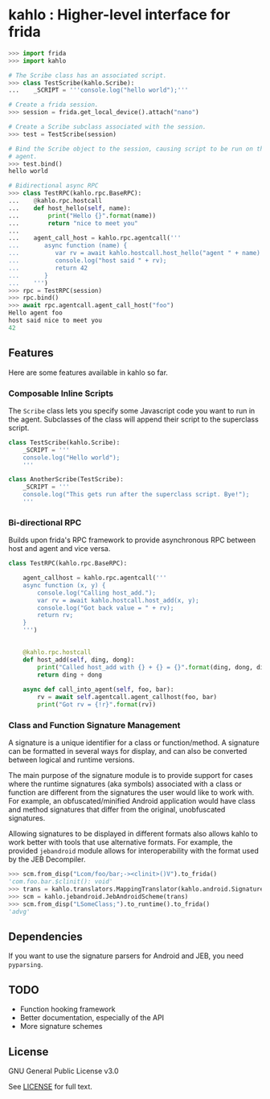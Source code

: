 kahlo : Higher-level interface for frida
========================================

```python
>>> import frida
>>> import kahlo

# The Scribe class has an associated script.
>>> class TestScribe(kahlo.Scribe):
...    _SCRIPT = '''console.log("hello world");'''

# Create a frida session.
>>> session = frida.get_local_device().attach("nano")

# Create a Scribe subclass associated with the session.
>>> test = TestScribe(session)

# Bind the Scribe object to the session, causing script to be run on the
# agent.
>>> test.bind()
hello world

# Bidirectional async RPC
>>> class TestRPC(kahlo.rpc.BaseRPC):
...    @kahlo.rpc.hostcall
...    def host_hello(self, name):
...        print("Hello {}".format(name))
...        return "nice to meet you"
...
...    agent_call_host = kahlo.rpc.agentcall('''
...       async function (name) {
...          var rv = await kahlo.hostcall.host_hello("agent " + name)
...          console.log("host said " + rv);
...          return 42
...       }
...    ''')
>>> rpc = TestRPC(session)
>>> rpc.bind()
>>> await rpc.agentcall.agent_call_host("foo")
Hello agent foo
host said nice to meet you
42
```

## Features

Here are some features available in kahlo so far.

### Composable Inline Scripts

The `Scribe` class lets you specify some Javascript code you want to run in
the agent. Subclasses of the class will append their script to the superclass
script.

```python
class TestScribe(kahlo.Scribe):
    _SCRIPT = '''
    console.log("Hello world");
    '''

class AnotherScribe(TestScribe):
    _SCRIPT = '''
    console.log("This gets run after the superclass script. Bye!");
    '''
```

### Bi-directional RPC

Builds upon frida's RPC framework to provide asynchronous RPC between host and
agent and vice versa.

```python
class TestRPC(kahlo.rpc.BaseRPC):

    agent_callhost = kahlo.rpc.agentcall('''
    async function (x, y) {
        console.log("Calling host_add.");
        var rv = await kahlo.hostcall.host_add(x, y);
        console.log("Got back value = " + rv);
        return rv;
    }
    ''')

    
    @kahlo.rpc.hostcall
    def host_add(self, ding, dong):
        print("Called host_add with {} + {} = {}".format(ding, dong, ding+dong))
        return ding + dong
    
    async def call_into_agent(self, foo, bar):
        rv = await self.agentcall.agent_callhost(foo, bar)
        print("Got rv = {!r}".format(rv))
```

### Class and Function Signature Management

A signature is a unique identifier for a class or function/method. A signature
can be formatted in several ways for display, and can also be converted
between logical and runtime versions.

The main purpose of the signature module is to provide support for cases where
the runtime signatures (aka symbols) associated with a class or function are
different from the signatures the user would like to work with. For example,
an obfuscated/minified Android application would have class and method
signatures that differ from the original, unobfuscated signatures.

Allowing signatures to be displayed in different formats also allows kahlo to
work better with tools that use alternative formats. For example, the provided
`jebandroid` module allows for interoperability with the format used by the
JEB Decompiler.

```python
>>> scm.from_disp("Lcom/foo/bar;-><clinit>()V").to_frida()
'com.foo.bar.$clinit(): void'
>>> trans = kahlo.translators.MappingTranslator(kahlo.android.Signature, kahlo.jebandroid.JebFormatter.singleton, "/tmp/test_map.json")
>>> scm = kahlo.jebandroid.JebAndroidScheme(trans)
>>> scm.from_disp("LSomeClass;").to_runtime().to_frida()
'advg'
```

## Dependencies

If you want to use the signature parsers for Android and JEB, you need `pyparsing`.

## TODO

* Function hooking framework
* Better documentation, especially of the API
* More signature schemes

## License

GNU General Public License v3.0

See [LICENSE](/LICENSE) for full text.
